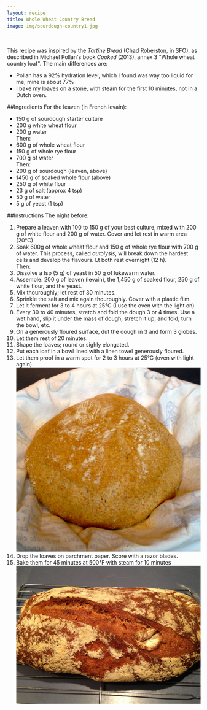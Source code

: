 ```yaml
---
layout: recipe
title: Whole Wheat Country Bread
image: img/sourdough-country1.jpg

---
```

This recipe was inspired by the *Tartine Bread* (Chad Roberston, in SFO), as described in Michael Pollan's book *Cooked* (2013), annex 3 "Whole wheat country loaf". The main differences are:  
* Pollan has a 92% hydration level, which I found was way too liquid for me; mine is about 77%  
* I bake my loaves on a stone, with steam for the first 10 minutes, not in a Dutch oven.   

##Ingredients
For the leaven (in French levain):  
* 150 g of sourdough starter culture   
* 200 g white wheat flour   
* 200 g water   
Then:   
* 600 g of whole wheat flour   
* 150 g of whole rye flour   
* 700 g of water   
Then:   
* 200 g of sourdough (leaven, above)   
* 1450 g of soaked whole flour (above)  
* 250 g of white flour     
* 23 g of salt (approx 4 tsp)   
* 50 g of water  
* 5 g of yeast (1 tsp)   

##Instructions
The night before:  
1. Prepare a leaven with 100 to 150 g of your best culture, mixed with 200 g of white flour and 200 g of water. Cover and let rest in warm area (20°C)  
2. Soak 600g of whole wheat flour and 150 g of whole rye flour with 700 g of water. This process, called *autolysis*, will break down the hardest cells and develop the flavours. Lt both rest overnight (12 h).  
Then:   
3. Dissolve a tsp (5 g) of yeast in 50 g of lukewarm water.   
4. Assemble: 200 g of leaven (levain), the 1,450 g of soaked flour, 250 g of white flour, and the yeast.  
5. Mix thouroughly; let rest of 30 minutes.   
6. Sprinkle the salt and mix again thouroughly. Cover with a plastic film.   
7. Let it ferment for 3 to 4 hours at 25°C (I use the oven with the light on)   
8. Every 30 to 40 minutes, stretch and fold the dough 3 or 4 times. Use a wet hand, slip it under the mass of dough, stretch it up, and fold; turn the bowl, etc.   
9. On a generously floured surface, dut the dough in 3 and form 3 globes.    
10. Let them rest of 20 minutes.     
11. Shape the loaves; round or sighly elongated.  
12. Put each loaf in a bowl lined with a linen towel generously floured.   
13. Let them proof in a warm spot for 2 to 3 hours at 25°C (oven with light again).   
![image](img/sourdough-country2.jpg)   
14. Drop the loaves on parchment paper. Score with a razor blades.    
15. Bake them for 45 minutes at 500°F with steam for 10 minutes    
![image](img/sourdough-country1.jpg)  